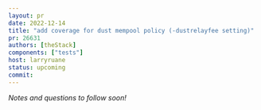 ```yaml
---
layout: pr
date: 2022-12-14
title: "add coverage for dust mempool policy (-dustrelayfee setting)"
pr: 26631
authors: [theStack]
components: ["tests"]
host: larryruane
status: upcoming
commit: 
---
```


_Notes and questions to follow soon!_

<!-- TODO: Before meeting, add notes and questions
## Notes

## Questions

1. Did you review the PR? [Concept ACK, approach ACK, tested ACK, or NACK](https://github.com/bitcoin/bitcoin/blob/master/CONTRIBUTING.md#peer-review)?


--->
 <!-- TODO: After meeting, uncomment and add meeting log between the irc tags
 ## Meeting Log
 
 {% irc %}
 {% endirc %}
 -->
